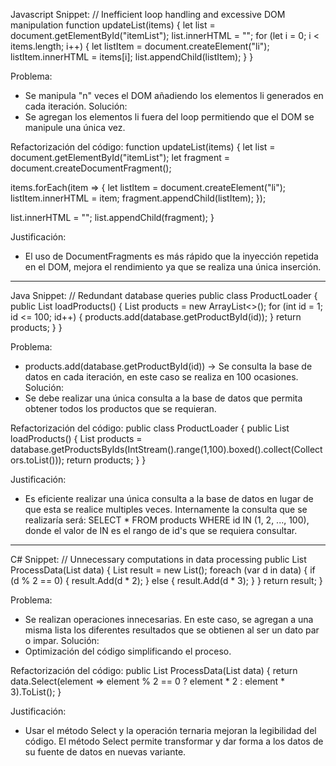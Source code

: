 Javascript Snippet:
// Inefficient loop handling and excessive DOM manipulation
function updateList(items) {
  let list = document.getElementById("itemList");
  list.innerHTML = "";
  for (let i = 0; i < items.length; i++) {
    let listItem = document.createElement("li");
    listItem.innerHTML = items[i];
    list.appendChild(listItem);
  }
}

Problema: 
* Se manipula "n" veces el DOM añadiendo los elementos li generados en cada iteración.
Solución:
* Se agregan los elementos li fuera del loop permitiendo que el DOM se manipule una única vez.

Refactorización del código:
function updateList(items) {
  let list = document.getElementById("itemList");
  let fragment = document.createDocumentFragment();

  items.forEach(item => {
    let listItem = document.createElement("li");
    listItem.innerHTML = item;
    fragment.appendChild(listItem);
  });

  list.innerHTML = "";
  list.appendChild(fragment);
}

Justificación:
* El uso de DocumentFragments es más rápido que la inyección repetida en el DOM, mejora el rendimiento ya que se realiza una única inserción. 

------------------------------------------------------------------------------------------

Java Snippet:
// Redundant database queries
public class ProductLoader {
    public List<Product> loadProducts() {
        List<Product> products = new ArrayList<>();
        for (int id = 1; id <= 100; id++) {
            products.add(database.getProductById(id));
        }
        return products;
    }
}

Problema:
* products.add(database.getProductById(id)) -> Se consulta la base de datos en cada iteración, en este caso se realiza en 100 ocasiones.
Solución:
* Se debe realizar una única consulta a la base de datos que permita obtener todos los productos que se requieran.

Refactorización del código:
public class ProductLoader {
    public List<Product> loadProducts() {
        List<Product> products = database.getProductsByIds(IntStream().range(1,100).boxed().collect(Collectors.toList()));
        return products;
    }
}

Justificación:
* Es eficiente realizar una única consulta a la base de datos en lugar de que esta se realice multiples veces.
    Internamente la consulta que se realizaría será: SELECT * FROM products WHERE id IN (1, 2, ..., 100), donde
    el valor de IN es el rango de id's que se requiera consultar.

------------------------------------------------------------------------------------------

C# Snippet:
// Unnecessary computations in data processing
public List<int> ProcessData(List<int> data) {
    List<int> result = new List<int>();
    foreach (var d in data) {
        if (d % 2 == 0) {
            result.Add(d * 2);
        } else {
            result.Add(d * 3);
        }
    }
    return result;
}

Problema:
* Se realizan operaciones innecesarias. En este caso, se agregan a una misma lista los diferentes resultados que se obtienen al ser un dato par o impar. 
Solución:
* Optimización del código simplificando el proceso.

Refactorización del código:
public List<int> ProcessData(List<int> data) {
    return data.Select(element => element % 2 == 0 ? element * 2 : element * 3).ToList();
}

Justificación:
* Usar el método Select y la operación ternaria mejoran la legibilidad del código. El método Select permite transformar y dar forma a los datos de su fuente de datos en nuevas variante.